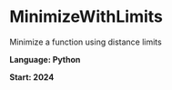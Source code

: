 # MinimizeWithLimits
Minimize a function using distance limits

**Language: Python**

**Start: 2024**


